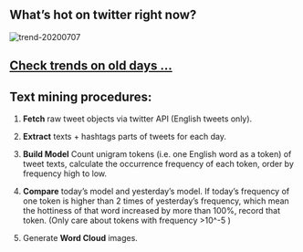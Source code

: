 ## What’s hot on twitter right now?

![trend-20200707][wordcloud]

[wordcloud]: https://raw.githubusercontent.com/xdqc/tweet-trend-everyday/master/word-cloud/trend-20200707.png?token=AF5V4P7ADR6KQBZ4CEDTNIK6AXRMU "trend-20200707"

## [Check trends on old days ...](https://github.com/xdqc/tweet-trend-everyday/tree/master/word-cloud)

## Text mining procedures:

1. **Fetch** raw tweet objects via twitter API (English tweets only).

2. **Extract** texts + hashtags parts of tweets for each day.

3. **Build Model** Count unigram tokens (i.e. one English word as a token) of tweet texts, calculate the occurrence frequency of each token, order by frequency high to low.

4. **Compare** today’s model and yesterday’s model. If today’s frequency of one token is higher than 2 times of yesterday’s frequency, which mean the hottiness of that word increased by more than 100%, record that token. (Only care about tokens with frequency >10^-5 )

5. Generate **Word Cloud** images.
